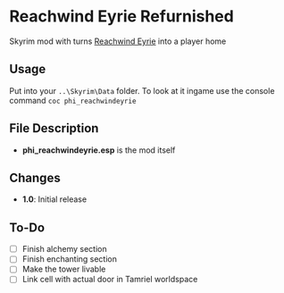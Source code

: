 # Reachwind Eyrie Refurnished
Skyrim mod with turns [Reachwind Eyrie](http://www.uesp.net/wiki/Skyrim:Reachwind_Eyrie) into a player home

## Usage
Put into your `..\Skyrim\Data` folder. To look at it ingame use the console command `coc phi_reachwindeyrie`

## File Description
- **phi_reachwindeyrie.esp** is the mod itself

## Changes
- **1.0**: Initial release

## To-Do
- [ ] Finish alchemy section
- [ ] Finish enchanting section
- [ ] Make the tower livable
- [ ] Link cell with actual door in Tamriel worldspace